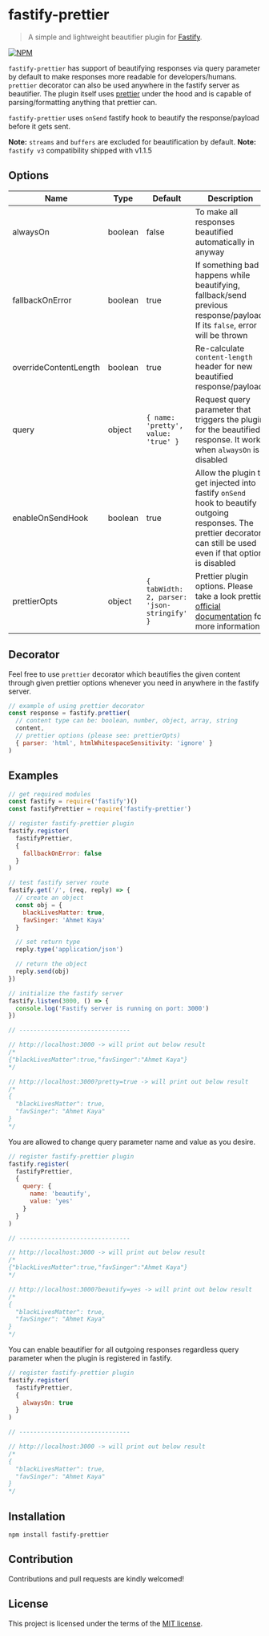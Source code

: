 # fastify-prettier
> A simple and lightweight beautifier plugin for [Fastify](https://github.com/fastify/fastify).

[![NPM](https://nodei.co/npm/fastify-prettier.png)](https://nodei.co/npm/fastify-prettier/)

`fastify-prettier` has support of beautifying responses via query parameter by default to make responses more readable for developers/humans. `prettier` decorator can also be used anywhere in the fastify server as beautifier. The plugin itself uses [prettier](https://github.com/prettier/prettier) under the hood and is capable of parsing/formatting anything that prettier can.

`fastify-prettier` uses `onSend` fastify hook to beautify the response/payload before it gets sent.

**Note:** `streams` and `buffers` are excluded for beautification by default.
**Note:** `fastify v3` compatibility shipped with v1.1.5

## Options

| Name              | Type               | Default                             | Description                                                                                                          |
| ---               | ---                | ---                                 | ---                                                                                                                  |
| alwaysOn         | boolean | false                                | To make all responses beautified automatically in anyway                                                 |
| fallbackOnError         | boolean            | true                                | If something bad happens while beautifying, fallback/send previous response/payload. If its `false`, error will be thrown                                      |
| overrideContentLength  | boolean            | true                               | Re-calculate `content-length` header for new beautified response/payload                         |
| query          | object              | `{ name: 'pretty', value: 'true' }` | Request query parameter that triggers the plugin for the beautified response. It works when `alwaysOn` is disabled |
| enableOnSendHook          | boolean              | true | Allow the plugin to get injected into fastify `onSend` hook to beautify outgoing responses. The prettier decorator can still be used even if that option is disabled |
| prettierOpts          | object              | `{ tabWidth: 2, parser: 'json-stringify' }` | Prettier plugin options. Please take a look prettier [official documentation](https://prettier.io/docs/en/options.html) for more information |

## Decorator

Feel free to use `prettier` decorator which beautifies the given content through given prettier options whenever you need in anywhere in the fastify server.

```js
// example of using prettier decorator
const response = fastify.prettier(
  // content type can be: boolean, number, object, array, string
  content,
  // prettier options (please see: prettierOpts)
  { parser: 'html', htmlWhitespaceSensitivity: 'ignore' }
)
```


## Examples

```js
// get required modules
const fastify = require('fastify')()
const fastifyPrettier = require('fastify-prettier')

// register fastify-prettier plugin
fastify.register(
  fastifyPrettier,
  {
    fallbackOnError: false
  }
)

// test fastify server route
fastify.get('/', (req, reply) => {
  // create an object
  const obj = {
    blackLivesMatter: true,
    favSinger: 'Ahmet Kaya'
  }

  // set return type
  reply.type('application/json')

  // return the object
  reply.send(obj)
})

// initialize the fastify server
fastify.listen(3000, () => {
  console.log('Fastify server is running on port: 3000')
})

// -------------------------------

// http://localhost:3000 -> will print out below result
/*
{"blackLivesMatter":true,"favSinger":"Ahmet Kaya"}
*/

// http://localhost:3000?pretty=true -> will print out below result
/*
{
  "blackLivesMatter": true,
  "favSinger": "Ahmet Kaya"
}
*/
```

You are allowed to change query parameter name and value as you desire.

```js
// register fastify-prettier plugin
fastify.register(
  fastifyPrettier,
  {
    query: {
      name: 'beautify',
      value: 'yes'
    }
  }
)

// -------------------------------

// http://localhost:3000 -> will print out below result
/*
{"blackLivesMatter":true,"favSinger":"Ahmet Kaya"}
*/

// http://localhost:3000?beautify=yes -> will print out below result
/*
{
  "blackLivesMatter": true,
  "favSinger": "Ahmet Kaya"
}
*/
```

You can enable beautifier for all outgoing responses regardless query parameter when the plugin is registered in fastify.

```js
// register fastify-prettier plugin
fastify.register(
  fastifyPrettier,
  {
    alwaysOn: true
  }
)

// -------------------------------

// http://localhost:3000 -> will print out below result
/*
{
  "blackLivesMatter": true,
  "favSinger": "Ahmet Kaya"
}
*/
```

## Installation
`npm install fastify-prettier`

## Contribution
Contributions and pull requests are kindly welcomed!

## License
This project is licensed under the terms of the [MIT license](https://github.com/hsynlms/fastify-prettier/blob/master/LICENSE).
